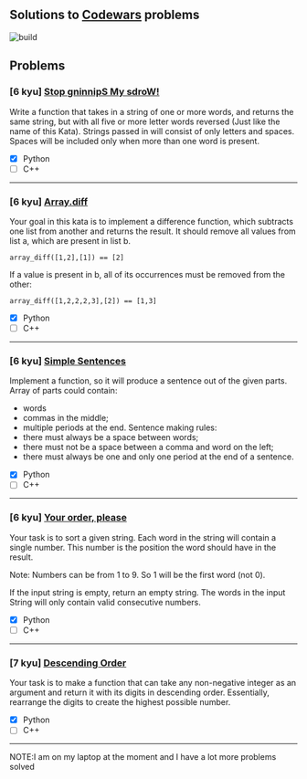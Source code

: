 ## Solutions to [Codewars](https://www.codewars.com/) problems
![build](https://travis-ci.org/edsoncelio/codewars-trainning.svg?branch=master)
## Problems
### **[6 kyu]** [Stop gninnipS My sdroW!](https://www.codewars.com/kata/5264d2b162488dc400000001)
Write a function that takes in a string of one or more words, and returns the same string, but with all five or more letter words reversed (Just like the name of this Kata). Strings passed in will consist of only letters and spaces. Spaces will be included only when more than one word is present.
- [x] Python
- [ ] C++
---
### **[6 kyu]** [Array.diff](https://www.codewars.com/kata/523f5d21c841566fde000009)
Your goal in this kata is to implement a difference function, which subtracts one list from another and returns the result.
It should remove all values from list a, which are present in list b.

```array_diff([1,2],[1]) == [2]```

If a value is present in b, all of its occurrences must be removed from the other:

```array_diff([1,2,2,2,3],[2]) == [1,3]```

- [x] Python
- [ ] C++
---
### **[6 kyu]** [Simple Sentences](https://www.codewars.com/kata/5297bf69649be865e6000922/)
Implement a function, so it will produce a sentence out of the given parts.
Array of parts could contain:
- words
- commas in the middle;
- multiple periods at the end.
Sentence making rules:
- there must always be a space between words;
- there must not be a space between a comma and word on the left;
- there must always be one and only one period at the end of a sentence.

- [x] Python
- [ ] C++
---
### **[6 kyu]** [Your order, please](https://www.codewars.com/kata/55c45be3b2079eccff00010f)
Your task is to sort a given string. Each word in the string will contain a single number. This number is the position the word should have in the result.

Note: Numbers can be from 1 to 9. So 1 will be the first word (not 0).

If the input string is empty, return an empty string. The words in the input String will only contain valid consecutive numbers.

- [x] Python
- [ ] C++
---
### **[7 kyu]** [Descending Order](https://www.codewars.com/kata/5467e4d82edf8bbf40000155)
Your task is to make a function that can take any non-negative integer as an argument and return it with its digits in descending order. Essentially, rearrange the digits to create the highest possible number.

- [x] Python
- [ ] C++
---
NOTE:I am on my laptop at the moment and I have a lot more problems solved
